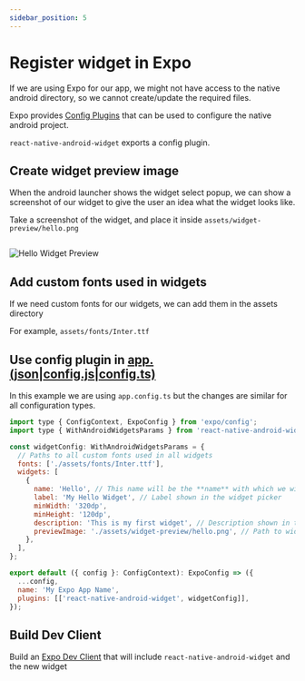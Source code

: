```yaml
---
sidebar_position: 5
---
```


# Register widget in Expo

If we are using Expo for our app, we might not have access to the native android directory, so we cannot create/update the required files.

Expo provides [Config Plugins](https://docs.expo.dev/guides/config-plugins/) that can be used to configure the native android project.

`react-native-android-widget` exports a config plugin.

## Create widget preview image

When the android launcher shows the widget select popup, we can show a screenshot of our widget to give the user an idea what the widget looks like.

Take a screenshot of the widget, and place it inside `assets/widget-preview/hello.png`

```png title="assets/widget-preview/hello.png"

```

![Hello Widget Preview](/img/hello_preview.png)

## Add custom fonts used in widgets

If we need custom fonts for our widgets, we can add them in the assets directory

For example, `assets/fonts/Inter.ttf`

## Use config plugin in [app.(json|config.js|config.ts)](https://docs.expo.dev/workflow/configuration/)

In this example we are using `app.config.ts` but the changes are similar for all configuration types.

```js title="app.config.ts"
import type { ConfigContext, ExpoConfig } from 'expo/config';
import type { WithAndroidWidgetsParams } from 'react-native-android-widget';

const widgetConfig: WithAndroidWidgetsParams = {
  // Paths to all custom fonts used in all widgets
  fonts: ['./assets/fonts/Inter.ttf'],
  widgets: [
    {
      name: 'Hello', // This name will be the **name** with which we will reference our widget.
      label: 'My Hello Widget', // Label shown in the widget picker
      minWidth: '320dp',
      minHeight: '120dp',
      description: 'This is my first widget', // Description shown in the widget picker
      previewImage: './assets/widget-preview/hello.png', // Path to widget preview image
    },
  ],
};

export default ({ config }: ConfigContext): ExpoConfig => ({
  ...config,
  name: 'My Expo App Name',
  plugins: [['react-native-android-widget', widgetConfig]],
});
```

## Build Dev Client

Build an [Expo Dev Client](https://docs.expo.dev/development/create-development-builds/) that will include `react-native-android-widget` and the new widget
